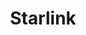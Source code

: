 ---
title: "Starlink"
image: "sl_logo.png"
description: "Alles rund um Starlink und Internet"
slug: "starlink"
style:
    background: "#2a9d8f"
    color: "#fff"
---